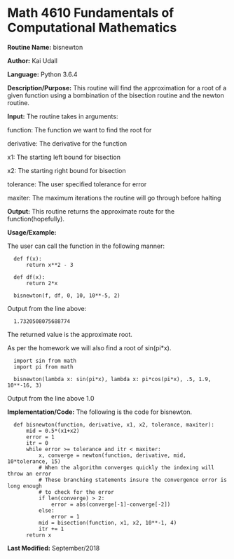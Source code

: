 # Math 4610 Fundamentals of Computational Mathematics

**Routine Name:**           bisnewton

**Author:** Kai Udall

**Language:** Python 3.6.4

**Description/Purpose:** This routine will find the approximation for a root of a given function using a bombination of the bisection routine and the newton routine.

**Input:** The routine takes in arguments:

function: The function we want to find the root for

derivative: The derivative for the function

x1: The starting left bound for bisection

x2: The starting right bound for bisection

tolerance: The user specified tolerance for error

maxiter: The maximum iterations the routine will go through before halting

**Output:** This routine returns the approximate route for the function(hopefully).

**Usage/Example:**

The user can call the function in the following manner:
      
      def f(x):
          return x**2 - 3
      
      def df(x):
          return 2*x
          
      bisnewton(f, df, 0, 10, 10**-5, 2)

Output from the line above:

      1.7320508075688774

The returned value is the approximate root.

As per the homework we will also find a root of sin(pi*x). 

      import sin from math
      import pi from math
      
      bisnewton(lambda x: sin(pi*x), lambda x: pi*cos(pi*x), .5, 1.9, 10**-16, 3)

Output from the line above
      1.0

**Implementation/Code:** The following is the code for bisnewton.
      
      def bisnewton(function, derivative, x1, x2, tolerance, maxiter):
          mid = 0.5*(x1+x2)
          error = 1
          itr = 0
          while error >= tolerance and itr < maxiter:
              x, converge = newton(function, derivative, mid, 10*tolerance, 15)
              # When the algorithm converges quickly the indexing will throw an error
              # These branching statements insure the convergence error is long enough
              # to check for the error
              if len(converge) > 2:
                  error = abs(converge[-1]-converge[-2])
              else:
                  error = 1
              mid = bisection(function, x1, x2, 10**-1, 4)
              itr += 1
          return x


      


**Last Modified:** September/2018
